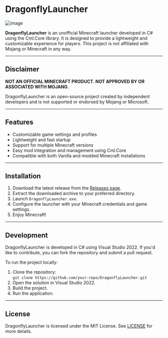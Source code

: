 # DragonflyLauncher

![image](https://github.com/user-attachments/assets/3968f697-3869-4048-af24-152e1fc6cf10)

**DragonflyLauncher** is an unofficial Minecraft launcher developed in C# using the Cml.Core library. It is designed to provide a lightweight and customizable experience for players. This project is not affiliated with Mojang or Minecraft in any way.

---

## Disclaimer

**NOT AN OFFICIAL MINECRAFT PRODUCT. NOT APPROVED BY OR ASSOCIATED WITH MOJANG.**

DragonflyLauncher is an open-source project created by independent developers and is not supported or endorsed by Mojang or Microsoft.

---

## Features

- Customizable game settings and profiles
- Lightweight and fast startup
- Support for multiple Minecraft versions
- Easy mod integration and management using Cml.Core
- Compatible with both Vanilla and modded Minecraft installations

---

## Installation

1. Download the latest release from the [Releases page](https://github.com/your-repo/DragonflyLauncher/releases).
2. Extract the downloaded archive to your preferred directory.
3. Launch `DragonflyLauncher.exe`.
4. Configure the launcher with your Minecraft credentials and game settings.
5. Enjoy Minecraft!

---

## Development

DragonflyLauncher is developed in C# using Visual Studio 2022. If you'd like to contribute, you can fork the repository and submit a pull request.

To run the project locally:

1. Clone the repository:  
   `git clone https://github.com/your-repo/DragonflyLauncher.git`
2. Open the solution in Visual Studio 2022.
3. Build the project.
4. Run the application.

---

## License

DragonflyLauncher is licensed under the MIT License. See [LICENSE](LICENSE) for more details.
